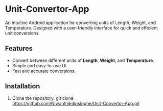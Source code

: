 # Unit-Convertor-App
An intuitive Android application for converting units of Length, Weight, and Temperature. Designed with a user-friendly interface for quick and efficient unit conversions.

## Features
- Convert between different units of **Length**, **Weight**, and **Temperature**.
- Simple and easy-to-use UI.
- Fast and accurate conversions.

## Installation
1. Clone the repository:
   git clone https://github.com/NiwanthiEdirisinghe/Unit-Convertor-App.git
